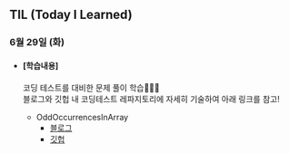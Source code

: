 ## TIL (Today I Learned)

### 6월 29일 (화)

- #### [학습내용]
  
  코딩 테스트를 대비한 문제 풀이 학습🧑🏻‍💻   
  블로그와 깃헙 내 코딩테스트 레파지토리에 자세히 기술하여 아래 링크를 참고!
  
  - OddOccurrencesInArray
    - [블로그](https://green1229.tistory.com/150)
    - [깃헙](https://github.com/GREENOVER/CodingTest/tree/main/배열_OddOcurrencesInArray)

